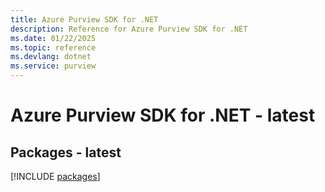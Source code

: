 ```yaml
---
title: Azure Purview SDK for .NET
description: Reference for Azure Purview SDK for .NET
ms.date: 01/22/2025
ms.topic: reference
ms.devlang: dotnet
ms.service: purview
---
```

# Azure Purview SDK for .NET - latest
## Packages - latest
[!INCLUDE [packages](purview-index.md)]